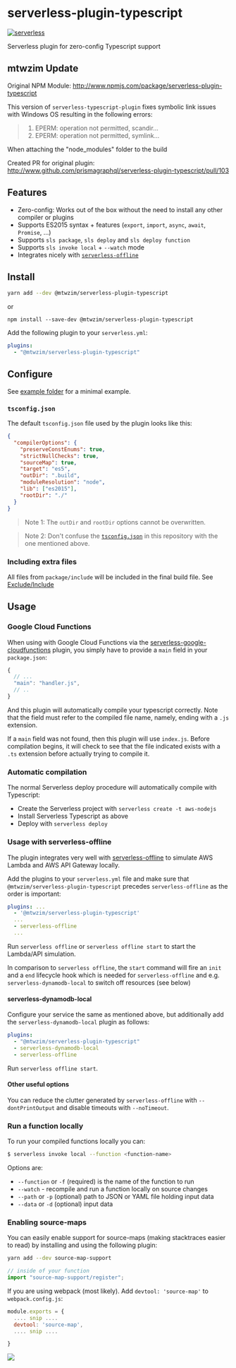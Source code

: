 # serverless-plugin-typescript

[![serverless](http://public.serverless.com/badges/v3.svg)](http://www.serverless.com)

Serverless plugin for zero-config Typescript support

## mtwzim Update

Original NPM Module: http://www.npmjs.com/package/serverless-plugin-typescript

This version of `serverless-typescript-plugin` fixes symbolic link issues with Windows OS resulting in the following errors:

> 1. EPERM: operation not permitted, scandir...
> 2. EPERM: operation not permitted, symlink...

When attaching the "node_modules" folder to the build

Created PR for original plugin: http://www.github.com/prismagraphql/serverless-plugin-typescript/pull/103

## Features

- Zero-config: Works out of the box without the need to install any other compiler or plugins
- Supports ES2015 syntax + features (`export`, `import`, `async`, `await`, `Promise`, ...)
- Supports `sls package`, `sls deploy` and `sls deploy function`
- Supports `sls invoke local` + `--watch` mode
- Integrates nicely with [`serverless-offline`](https://github.com/dherault/serverless-offline)

## Install

```sh
yarn add --dev @mtwzim/serverless-plugin-typescript
```

or

```
npm install --save-dev @mtwzim/serverless-plugin-typescript
```

Add the following plugin to your `serverless.yml`:

```yaml
plugins:
  - "@mtwzim/serverless-plugin-typescript"
```

## Configure

See [example folder](example) for a minimal example.

### `tsconfig.json`

The default `tsconfig.json` file used by the plugin looks like this:

```json
{
  "compilerOptions": {
    "preserveConstEnums": true,
    "strictNullChecks": true,
    "sourceMap": true,
    "target": "es5",
    "outDir": ".build",
    "moduleResolution": "node",
    "lib": ["es2015"],
    "rootDir": "./"
  }
}
```

> Note 1: The `outDir` and `rootDir` options cannot be overwritten.

> Note 2: Don't confuse the [`tsconfig.json`](tsconfig.json) in this repository with the one mentioned above.

### Including extra files

All files from `package/include` will be included in the final build file. See [Exclude/Include](https://serverless.com/framework/docs/providers/aws/guide/packaging#exclude--include)

## Usage

### Google Cloud Functions

When using with Google Cloud Functions via the [serverless-google-cloudfunctions](https://github.com/serverless/serverless-google-cloudfunctions)
plugin, you simply have to provide a `main` field in your `package.json`:

```js
{
  // ...
  "main": "handler.js",
  // ..
}
```

And this plugin will automatically compile your typescript correctly. Note
that the field must refer to the compiled file name, namely, ending with a `.js`
extension.

If a `main` field was not found, then this plugin will use `index.js`. Before
compilation begins, it will check to see that the file indicated exists with a
`.ts` extension before actually trying to compile it.

### Automatic compilation

The normal Serverless deploy procedure will automatically compile with Typescript:

- Create the Serverless project with `serverless create -t aws-nodejs`
- Install Serverless Typescript as above
- Deploy with `serverless deploy`

### Usage with serverless-offline

The plugin integrates very well with [serverless-offline](https://github.com/dherault/serverless-offline) to
simulate AWS Lambda and AWS API Gateway locally.

Add the plugins to your `serverless.yml` file and make sure that `@mtwzim/serverless-plugin-typescript`
precedes `serverless-offline` as the order is important:

```yaml
plugins: ...
  - '@mtwzim/serverless-plugin-typescript'
  ...
  - serverless-offline
  ...
```

Run `serverless offline` or `serverless offline start` to start the Lambda/API simulation.

In comparison to `serverless offline`, the `start` command will fire an `init` and a `end` lifecycle hook which is needed for `serverless-offline` and e.g. `serverless-dynamodb-local` to switch off resources (see below)

#### serverless-dynamodb-local

Configure your service the same as mentioned above, but additionally add the `serverless-dynamodb-local`
plugin as follows:

```yaml
plugins:
  - "@mtwzim/serverless-plugin-typescript"
  - serverless-dynamodb-local
  - serverless-offline
```

Run `serverless offline start`.

#### Other useful options

You can reduce the clutter generated by `serverless-offline` with `--dontPrintOutput` and
disable timeouts with `--noTimeout`.

### Run a function locally

To run your compiled functions locally you can:

```bash
$ serverless invoke local --function <function-name>
```

Options are:

- `--function` or `-f` (required) is the name of the function to run
- `--watch` - recompile and run a function locally on source changes
- `--path` or `-p` (optional) path to JSON or YAML file holding input data
- `--data` or `-d` (optional) input data

### Enabling source-maps

You can easily enable support for source-maps (making stacktraces easier to read) by installing and using the following plugin:

```sh
yarn add --dev source-map-support
```

```ts
// inside of your function
import "source-map-support/register";
```

If you are using webpack (most likely). Add `devtool: 'source-map'` to `webpack.config.js`:

```js
module.exports = {
  .... snip ....
  devtool: 'source-map',
  .... snip ....

}
```

![](http://i.imgur.com/5RHR6Ku.png)
